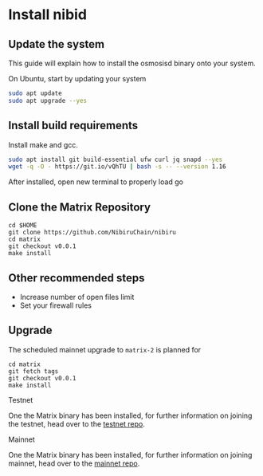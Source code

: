 # Install nibid


## Update the system
This guide will explain how to install the osmosisd binary onto your system.

On Ubuntu, start by updating your system

```bash
sudo apt update
sudo apt upgrade --yes
```

## Install build requirements

Install make and gcc.

```bash
sudo apt install git build-essential ufw curl jq snapd --yes
wget -q -O - https://git.io/vQhTU | bash -s -- --version 1.16
```

After installed, open new terminal to properly load go


## Clone the Matrix Repository

```
cd $HOME
git clone https://github.com/NibiruChain/nibiru
cd matrix
git checkout v0.0.1
make install
```

## Other recommended steps

- Increase number of open files limit
- Set your firewall rules

## Upgrade

The scheduled mainnet upgrade to `matrix-2` is planned for 

```
cd matrix
git fetch tags
git checkout v0.0.1
make install
```

 Testnet

One the Matrix binary has been installed, for further information on joining the testnet, head over to the [testnet repo](https://github.com/NibiruChain/Networks/tree/main/Testnet).

 Mainnet

One the Matrix binary has been installed, for further information on joining mainnet, head over to the [mainnet repo](https://github.com/NibiruChain/Networks/tree/main/Mainnet).
